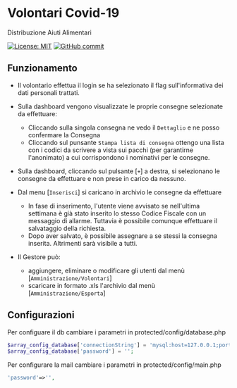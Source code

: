 # Volontari Covid-19
Distribuzione Aiuti Alimentari

[![License: MIT](https://img.shields.io/badge/License-MIT-yellow.svg)](https://github.com/napoliblockchain/volontaricovid/blob/master/LICENSE) [![GitHub commit](https://img.shields.io/github/last-commit/napoliblockchain/volontaricovid)](https://github.com/napoliblockchain/volontaricovid/commits/master)


## Funzionamento
- Il volontario effettua il login se ha selezionato il flag sull'informativa dei dati personali trattati.
- Sulla dashboard vengono visualizzate le proprie consegne selezionate da effettuare:
  - Cliccando sulla singola consegna ne vedo il `Dettaglio` e ne posso confermare la Consegna
  - Cliccando sul punsante `Stampa lista di consegna` ottengo una lista con i codici da scrivere a vista sui pacchi (per garantirne l'anonimato) a cui corrispondono i nominativi per le consegne.


- Sulla dashboard, cliccando sul pulsante [`+`] a destra, si selezionano le consegne da effettuare
e non prese in carico da nessuno.

- Dal menu [`Inserisci`] si caricano in archivio le consegne da effettuare
  - In fase di inserimento, l'utente viene avvisato se nell'ultima settimana è già stato inserito lo stesso Codice Fiscale con un messaggio di allarme. Tuttavia è possibile comunque effettuare il salvataggio della richiesta.
  - Dopo aver salvato, è possibile assegnare a se stessi la consegna inserita. Altrimenti sarà visibile a tutti.


- Il Gestore può:
    - aggiungere, eliminare o modificare gli utenti dal menù [`Amministrazione/Volontari`]
    - scaricare in formato .xls l'archivio dal menù [`Amministrazione/Esporta`]





## Configurazioni
Per configuare il db cambiare i parametri in protected/config/database.php

```php
$array_config_database['connectionString'] = 'mysql:host=127.0.0.1;port=3306;dbname=';
$array_config_database['password'] = '';
```

Per configurare la mail cambiare i parametri in protected/config/main.php

```php
'password'=>'',
```
